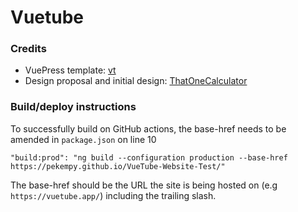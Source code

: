 # Vuetube

### Credits

- VuePress template: [vt](https://github.com/ulivz/vt)
- Design proposal and initial design: [ThatOneCalculator](https://github.com/thatonecalculator)

### Build/deploy instructions

To successfully build on GitHub actions, the base-href needs to be amended in `package.json` on line 10

`"build:prod": "ng build --configuration production --base-href https://pekempy.github.io/VueTube-Website-Test/"`

The base-href should be the URL the site is being hosted on (e.g `https://vuetube.app/`) including the trailing slash.
